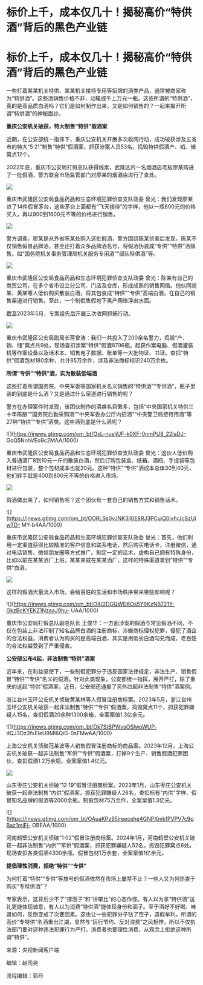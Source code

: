 # 标价上千，成本仅几十！揭秘高价“特供酒”背后的黑色产业链

# 标价上千，成本仅几十！揭秘高价“特供酒”背后的黑色产业链

一些打着某某机关特供、某某机关接待专用等招牌的酒类产品，通常被商家称为“特供酒”。这些酒销售价格不菲，动辄成千上万元一瓶。这些所谓的“特供酒”，真的是高品质白酒吗？它们是如何制作出来，又是如何销售的？一起来揭开所谓“特供酒”的神秘面纱。

**重庆公安机关破获，特大制售“特供”假酒案**

近期，在公安部统一指挥下，重庆公安机关开展多次收网行动，成功破获涉及五省市的特大“5·21”制售“特供”假酒案，抓获涉案人员53名，捣毁特供假酒产、销、储窝点12个。

2022年底，重庆市公安局打假总队获得线索，武隆区内一名烟酒店老板廖某购进了一批假酒，警方联合市场监管部门对廖某的烟酒店进行了查处。

![](https://inews.gtimg.com/om_bt/ORCvDLa0XJbWHOu41hltNXoWRN7uCIoZq0eVX3XCY7t68AA/1000)

重庆市武隆区公安局食品药品和生态环境犯罪侦查支队政委
曾光：我们发现廖某进了14件假冒茅台，这些茅台上面都有“飞天接待”的字样，他以一瓶600元的价格买入，再以900到1600元不等的价格进行销售。

![](https://inews.gtimg.com/om_bt/Ofakmegiv4EgV96WRZsKmut2oNrt2dX5vZ84MzyxqzD4UAA/1000)

警方调查，廖某是从外省陈某处购入这批假酒，警方围绕陈某侦查后发现，陈某不仅销售假冒品牌酒，甚至还打着众多品牌酒名号，将假酒伪装成“专供”“特供”酒销售。如“国务院机关事务管理局机关服务专用酒”“部队特供酒”等。

![](https://inews.gtimg.com/om_bt/O1FmsyCLLx7ThSUgabh6e8asoPJvaThI5JQnGjAHjhh2MAA/1000)

重庆市武隆区公安局食品药品和生态环境犯罪侦查支队政委
曾光：陈某有自己的商贸公司，在多个省市设立分公司、门店及仓库，形成成熟的销售网络。他伙同胡某、黄某等人低价购买散装白酒，将其包装成“特供”“专供”高端白酒，在自己的销售渠道进行销售。至此，一个制假售假地下黑产网络浮出水面。

截至2023年5月，专案组先后开展三次收网抓捕行动。

![](https://inews.gtimg.com/om_bt/OTlmrWsDt0-__2a1wVbHMeXPn19yJlpQ2zzburVuK6mzEAA/1000)

重庆市武隆区公安局副局长蒋曾涛：我们一共投入了200余名警力，捣毁“产、销、储”窝点共9处，现场查扣涉案“特供”假酒8796瓶，起获作案电脑、假酒灌装机等作案设备以及话术本、销售电子数据、账单等一大批物证、书证。查扣“特供”假酒包材180余种，共计85万余件，涉及非法商标标识240万余枚。

**所谓“专供”“特供”酒，实为散装低端酒**

这些打着所谓国务院、中央军委等国家机关名义销售的“特供酒”“专供酒”，瓶子里装的到底是什么酒？又是通过什么渠道进行销售的呢？

警方在办理案件时发现，该团伙制作的酒类名目繁多，包括“中央国家机关特供三十年陈酿”“国务院后勤采购酒”“中央军委办公厅内招酒”“中央警卫局接待用酒”等27种“特供”“专供”酒类。这些酒到底是什么酒呢？

![](https://inews.gtimg.com/om_bt/OxL-nusIjUF-k0XF-0nmPU8_22IaDJ-
GoQ5NnhVEo9c2MAA/1000)

重庆市武隆区公安局食品药品和生态环境犯罪侦查支队政委
曾光：这伙人低价购入普通酒厂8到10元一斤的散装白酒，然后订购包装盒、纸箱、酒瓶、手提袋等包材进行包装，整个包材成本也就20元。这种“特供”“专供”酒成本总体30到40元，他们转手就是400到800元不等的价格进入市场。

![](https://inews.gtimg.com/om_bt/Onmggqf9lEsA7h09quz41_LBZyA3kZMYYSiF4PDtTzY8oAA/1000)

假酒做出来了，如何销售呢？这个团伙有一套自己的销售方式和销售话术。

![](https://inews.gtimg.com/om_bt/OORLSs0vJNK3ll0E8RJ3PCuiQ0ivhrJcSzUiwTD-
MY-b4AA/1000)

重庆市武隆区公安局食品药品和生态环境犯罪侦查支队政委
曾光：首先，他们利用一定渠道获得比较精准的客户信息和联系电话，然后购买电话卡，注册微信，通过电话销售、微信朋友圈等方式推广。制定一定的话术，虚构自己拥有特殊身份，比如以前在某某酒厂上班，某某亲戚在某某酒厂，这样的特殊渠道拿到“特供”“专供”白酒。

![](https://inews.gtimg.com/om_bt/OP2SDmOLQC_4T198tU4yLJrPpL5eIfskzNnWa46O9blncAA/1000)

这样的假酒大量流入市场，会给百姓的生活和市场秩序带来哪些影响呢？

![](https://inews.gtimg.com/om_bt/OIU2DGQWD6Os5Y9KzNB721Y-GkzBcKYEKZ1NzaaJ9hu-
UAA/1000)

重庆市公安局打假总队副总队长
王俊华：一方面涉案的假酒与常见假酒不同，不仅在包装上非法印制了知名品牌白酒的注册商标，涉嫌商标侵权犯罪，侵犯了酒企的合法权益。消费者认为购买的是高端白酒，其实是用低劣白酒勾兑而成，老百姓的合法权益受到了严重侵害。

**公安部公布4起，非法制售“特供”酒案**

近年来，在利益驱使下，一些制假犯罪分子违反国家法律规定，非法生产、销售假冒“特供”“专供”名义的假酒。针对此类现象，公安部统一指挥，展开严打，除了重庆的这起“特供”假酒案，近日，公安部还通报了另外四起非法制售“特供”酒案例。

浙江台州玉环公安机关侦破黄某林等人假冒注册商标案。2023年5月，浙江台州玉环公安机关破获一起非法制售“特供”“专供”假酒案，捣毁窝点11个，抓获犯罪嫌疑人15名，查扣假酒20余种1300余箱，全案案值1.3亿余元。

![](https://inews.gtimg.com/om_bt/Ok7StBPWvsOSIwoWUP-
dQJ3Dz3fxEleU9Ml6QiG-0sFMwAA/1000)

上海公安机关侦破范某波等人销售假冒注册商标的商品案。2023年12月，上海公安机关破获一起非法制售“军供”“专供”假酒案，打掉9个生产、销售假酒犯罪团伙，查扣假酒1.2万余瓶，全案案值1.4亿元。

![](https://inews.gtimg.com/om_bt/On9jSnCPDUD3TblfcdnTjhf-J1WPkHNfao9HG3_M1t_kQAA/1000)

山东枣庄公安机关侦破“12·19”假冒注册商标案。2023年1月，山东枣庄公安机关破获一起非法制售“内供”假酒案，抓获犯罪嫌疑人26名，查扣标有“内供”字样、假冒知名品牌的假酒等2000余瓶，制假包材75万余件，全案案值1.3亿元。

![](https://inews.gtimg.com/om_bt/OAuaKPz95Ireecehe4GNPXmkfPVPV7c9pBaz1mjFj-
OBEAA/1000)

河南鹤壁公安机关侦破“1·02”假冒注册商标案。2024年1月，河南鹤壁公安机关破获一起非法制售“内供”“军供”假酒案，抓获犯罪嫌疑人52名，捣毁犯罪窝点6处。现场查扣各类假酒4300余瓶、假冒包材1万余套，全案案值1亿余元。

**提倡理性消费，拒绝“特供”“专供”**

为何打着“特供”“专供”等旗号的假酒依然在市场上屡禁不止？一些人又为何热衷于购买“专特供酒”？

专家表示，这背后少不了“撑面子”和“讲攀比”的心态作怪。有人以为拿“特供酒”送礼更能体现诚意，有人以为消费“特供酒”能体现身份和面子。至于酒好不好喝、味道如何，反倒变成了次要因素。这也让一些犯罪分子钻了空子，造假牟利。所谓的高价“专特供”名酒重出江湖，显然与“厉行节约、反对浪费”之风相悖，所以不仅执法部门要对这种违法犯罪行为严打，消费者也要理性消费，从观念上拒绝这种所谓“特供”。

来源：央视新闻客户端

编辑：赵司尧

流程编辑：郭丹

